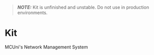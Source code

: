 > **_NOTE:_**  Kit is unfinished and unstable. Do not use in production environments.

# Kit
MCUni's Network Management System
